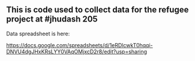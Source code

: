 This is code used to collect data for the refugee project at #jhudash 205
------------------------------

Data spreadsheet is here: 

https://docs.google.com/spreadsheets/d/1eRDlcwkT0hqqi-DNVU4dgJHxKRsLYY0VAqOMjxcD2r8/edit?usp=sharing
